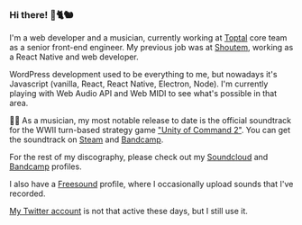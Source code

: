 ### Hi there! 👋🐈🐿️

I'm a web developer and a musician, currently working at [Toptal](https://www.toptal.com/) core team as a senior front-end engineer. My previous job was at [Shoutem](https://shoutem.com/), working as a React Native and web developer.

WordPress development used to be everything to me, but nowadays it's Javascript (vanilla, React, React Native, Electron, Node). I'm currently playing with Web Audio API and Web MIDI to see what's possible in that area.

🎹🎵 As a musician, my most notable release to date is the official soundtrack for the WWII turn-based strategy game ["Unity of Command 2"](https://s.team/a/809230). You can get the soundtrack on [Steam](https://s.team/a/1309670) and [Bandcamp](https://aesqe.bandcamp.com/album/unity-of-command-ii-ost).

For the rest of my discography, please check out my [Soundcloud](https://soundcloud.com/aesqe) and [Bandcamp](https://aesqe.bandcamp.com) profiles.

I also have a [Freesound](https://freesound.org/people/aesqe/) profile, where I occasionally upload sounds that I've recorded.

[My Twitter account](https://twitter.com/aesqe/) is not that active these days, but I still use it.

<!--
**aesqe/aesqe** is a ✨ _special_ ✨ repository because its `README.md` (this file) appears on your GitHub profile.

Here are some ideas to get you started:

- 🔭 I’m currently working on ...
- 🌱 I’m currently learning ...
- 👯 I’m looking to collaborate on ...
- 🤔 I’m looking for help with ...
- 💬 Ask me about ...
- 📫 How to reach me: ...
- 😄 Pronouns: ...
- ⚡ Fun fact: ...
-->
